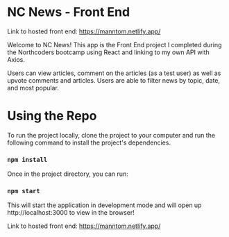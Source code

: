 # NC News - Front End

Link to hosted front end: https://manntom.netlify.app/

Welcome to NC News! This app is the Front End project I completed during the Northcoders bootcamp using React and linking to my own API with Axios.

Users can view articles, comment on the articles (as a test user) as well as upvote comments and articles. Users are able to filter news by topic, date, and most popular.

# Using the Repo

To run the project locally, clone the project to your computer and run the following command to install the project's dependencies.

### `npm install`

Once in the project directory, you can run:

### `npm start`

This will start the application in development mode and will open up http://localhost:3000 to view in the browser!

Link to hosted front end: https://manntom.netlify.app/
